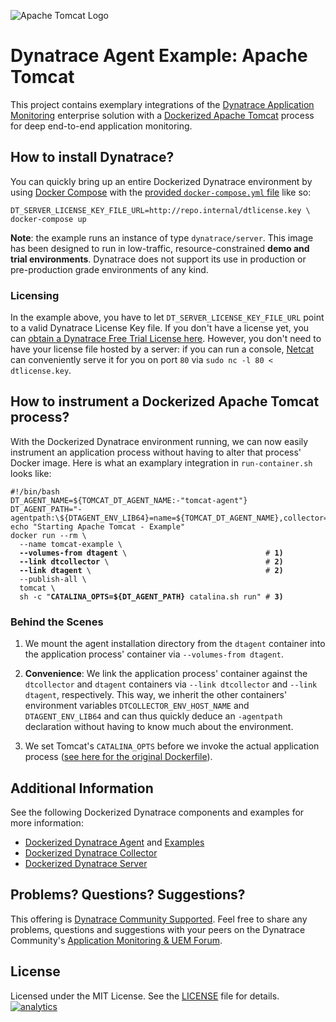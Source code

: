 ![Apache Tomcat Logo](https://github.com/Dynatrace/Dynatrace-Docker/blob/images/apache-tomcat-logo.png)

# Dynatrace Agent Example: Apache Tomcat

This project contains exemplary integrations of the [Dynatrace Application Monitoring](http://www.dynatrace.com/docker) enterprise solution with a [Dockerized Apache Tomcat](https://hub.docker.com/_/tomcat/) process for deep end-to-end application monitoring.

## How to install Dynatrace?

You can quickly bring up an entire Dockerized Dynatrace environment by using [Docker Compose](https://docs.docker.com/compose/) with the [provided `docker-compose.yml` file](https://github.com/Dynatrace/Dynatrace-Docker/blob/6.2/docker-compose.yml) like so:

```
DT_SERVER_LICENSE_KEY_FILE_URL=http://repo.internal/dtlicense.key \
docker-compose up
```

**Note**: the example runs an instance of type `dynatrace/server`. This image has been designed to run in low-traffic, resource-constrained **demo and trial environments**. Dynatrace does not support its use in production or pre-production grade environments of any kind.

### Licensing

In the example above, you have to let `DT_SERVER_LICENSE_KEY_FILE_URL` point to a valid Dynatrace License Key file. If you don't have a license yet, you can [obtain a Dynatrace Free Trial License here](http://bit.ly/dttrial-docker-github). However, you don't need to have your license file hosted by a server: if you can run a console, [Netcat](https://en.wikipedia.org/wiki/Netcat) can conveniently serve it for you on port `80` via `sudo nc -l 80 < dtlicense.key`.

## How to instrument a Dockerized Apache Tomcat process?

With the Dockerized Dynatrace environment running, we can now easily instrument an application process without having to alter that process' Docker image. Here is what an examplary integration in `run-container.sh` looks like:

<pre><code>#!/bin/bash
DT_AGENT_NAME=${TOMCAT_DT_AGENT_NAME:-"tomcat-agent"}
DT_AGENT_PATH="-agentpath:\${DTAGENT_ENV_LIB64}=name=${TOMCAT_DT_AGENT_NAME},collector=\${DTCOLLECTOR_ENV_HOST_NAME}"
echo "Starting Apache Tomcat - Example"
docker run --rm \
  --name tomcat-example \
  <strong>--volumes-from dtagent</strong> \                               # <strong>1)</strong>
  <strong>--link dtcollector</strong> \                                   # <strong>2)</strong>
  <strong>--link dtagent</strong> \                                       # <strong>2)</strong>
  --publish-all \
  tomcat \
  sh -c "<strong>CATALINA_OPTS=${DT_AGENT_PATH}</strong> catalina.sh run" # <strong>3)</strong>
</code></pre>

### Behind the Scenes

1) We mount the agent installation directory from the `dtagent` container into the application process' container via `--volumes-from dtagent`.

2) **Convenience**: We link the application process' container against the `dtcollector` and `dtagent` containers via `--link dtcollector` and `--link dtagent`, respectively. This way, we inherit the other containers' environment variables `DTCOLLECTOR_ENV_HOST_NAME` and `DTAGENT_ENV_LIB64` and can thus quickly deduce an `-agentpath` declaration without having to know much about the environment.

3) We set Tomcat's `CATALINA_OPTS` before we invoke the actual application process ([see here for the original Dockerfile](https://github.com/docker-library/tomcat/blob/e36c4044b7ece1361f124aaf3560c2efd888b62f/8-jre8/Dockerfile)).

## Additional Information

See the following Dockerized Dynatrace components and examples for more information:

- [Dockerized Dynatrace Agent](https://github.com/Dynatrace/Dynatrace-Docker/tree/6.2/Dynatrace-Agent) and [Examples](https://github.com/Dynatrace/Dynatrace-Docker/tree/6.2/Dynatrace-Agent-Examples)
- [Dockerized Dynatrace Collector](https://github.com/Dynatrace/Dynatrace-Docker/tree/6.2/Dynatrace-Collector)
- [Dockerized Dynatrace Server](https://github.com/Dynatrace/Dynatrace-Docker/tree/6.2/Dynatrace-Server)

## Problems? Questions? Suggestions?

This offering is [Dynatrace Community Supported](https://community.dynatrace.com/community/display/DL/Support+Levels#SupportLevels-Communitysupported/NotSupportedbyDynatrace(providedbyacommunitymember)). Feel free to share any problems, questions and suggestions with your peers on the Dynatrace Community's [Application Monitoring & UEM Forum](https://answers.dynatrace.com/spaces/146/index.html).

## License

Licensed under the MIT License. See the [LICENSE](https://github.com/Dynatrace/Dynatrace-Docker/blob/6.2/Dynatrace-Agent-Examples/tomcat/LICENSE) file for details.
[![analytics](https://www.google-analytics.com/collect?v=1&t=pageview&_s=1&dl=https%3A%2F%2Fgithub.com%2FdynaTrace&dp=%2FDynatrace-Docker%2FDynatrace-Agent-Examples%2Ftomcat&dt=Dynatrace-Docker%2FDynatrace-Agent-Examples%2Ftomcat&_u=Dynatrace~&cid=github.com%2FdynaTrace&tid=UA-54510554-5&aip=1)]()